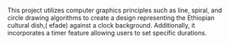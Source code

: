 This project utilizes computer graphics principles such as line, spiral, and circle drawing algorithms to create a design representing the Ethiopian cultural dish,( efade) against a clock background.
Additionally, it incorporates a timer feature allowing users to set specific durations.
